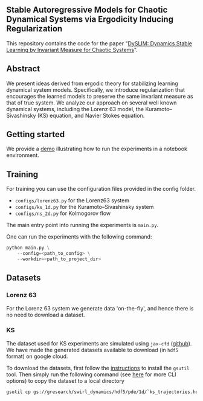 ## Stable Autoregressive Models for Chaotic Dynamical Systems via Ergodicity Inducing Regularization

This repository contains the code for the paper "[DySLIM: Dynamics Stable Learning by Invariant Measure for Chaotic Systems](https://arxiv.org/abs/2402.04467)".

## Abstract

We present ideas derived from ergodic theory for stabilizing learning dynamical system models.
Specifically, we introduce regularization that encourages the learned models to preserve the same invariant measure as that of true system.
We analyze our approach on several well known dynamical systems, including the Lorenz 63 model, the Kuramoto–Sivashinsky (KS) equation, and Navier Stokes equation.

## Getting started

We provide a [demo](./colabs/demo.ipynb) illustrating how to run the experiments in a notebook environment.

## Training

For training you can use the configuration files provided in the config folder.

- `configs/lorenz63.py` for the Lorenz63 system
- `configs/ks_1d.py` for the Kuramoto–Sivashinsky system
- `configs/ns_2d.py` for Kolmogorov flow

The main entry point into running the experiments is `main.py`.

One can run the experiments with the following command:
```python
python main.py \
    --config=<path_to_config> \
    --workdir=<path_to_project_dir>

```

## Datasets

### Lorenz 63
For the Lorenz 63 system we generate data 'on-the-fly', and hence there is no need to download a dataset.

### KS
The dataset used for KS experiments are simulated using `jax-cfd` ([github](https://github.com/google/jax-cfd)).
We have made the generated datasets available to download (in `hdf5` format) on google cloud.

To download the datasets, first follow the [instructions](https://cloud.google.com/storage/docs/gsutil_install) to install the `gsutil` tool.
Then simply run the following command (see [here](https://cloud.google.com/storage/docs/gsutil/commands/cp) for more CLI options) to copy the dataset to a local directory

```.bash
gsutil cp gs://gresearch/swirl_dynamics/hdf5/pde/1d/`ks_trajectories.hdf5`
```
